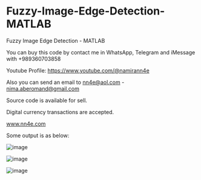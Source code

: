 # Fuzzy-Image-Edge-Detection-MATLAB
Fuzzy Image Edge Detection - MATLAB

You can buy this code by contact me in WhatsApp, Telegram and iMessage with +989360703858

Youtube Profile: https://www.youtube.com/@namirann4e

Also you can send an email to nn4e@aol.com - nima.aberomand@gmail.com

Source code is available for sell.

Digital currency transactions are accepted.

www.nn4e.com

Some output is as below:

![image](https://github.com/user-attachments/assets/bb946d74-3ae0-40a9-bc21-392dc44ff8d3)

![image](https://github.com/user-attachments/assets/ef54a358-0c79-40f4-82c7-d74b41943379)

![image](https://github.com/user-attachments/assets/9b596e3f-3917-48d8-b99c-afab7d56f190)
